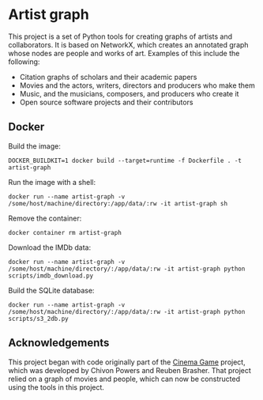 # Artist graph

This project is a set of Python tools for creating graphs of artists and collaborators. It is based on NetworkX, which
creates an annotated graph whose nodes are people and works of art. Examples of this include the following:

- Citation graphs of scholars and their academic papers
- Movies and the actors, writers, directors and producers who make them
- Music, and the musicians, composers, and producers who create it
- Open source software projects and their contributors

## Docker

Build the image:

```
DOCKER_BUILDKIT=1 docker build --target=runtime -f Dockerfile . -t artist-graph
```

Run the image with a shell:

```
docker run --name artist-graph -v /some/host/machine/directory:/app/data/:rw -it artist-graph sh
```

Remove the container:

```
docker container rm artist-graph
```

Download the IMDb data:

```
docker run --name artist-graph -v /some/host/machine/directory/:/app/data/:rw -it artist-graph python scripts/imdb_download.py
```

Build the SQLite database:

```
docker run --name artist-graph -v /some/host/machine/directory/:/app/data/:rw -it artist-graph python scripts/s3_2db.py
```

## Acknowledgements

This project began with code originally part of the [Cinema Game](https://github.com/ChiPowers/cinema_game) project,
which was developed by Chivon Powers and Reuben Brasher. That project relied on a graph of movies and people, which can
now be constructed using the tools in this project.

